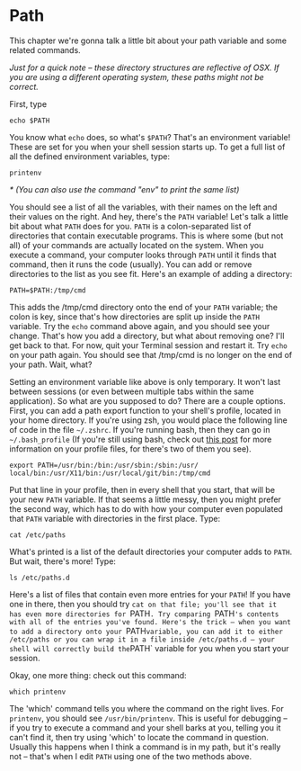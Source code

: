 # Path

This chapter we're gonna talk a little bit about your path variable and some related commands.

*Just for a quick note – these directory structures are reflective of OSX. If you are using a different operating system, these paths might not be correct.*

First, type

```
echo $PATH
```

You know what `echo` does, so what's `$PATH`? That's an environment variable! These are set for you when your shell session starts up. To get a full list of all the defined environment variables, type:

```
printenv
```
*\* (You can also use the command "env" to print the same list)*

You should see a list of all the variables, with their names on the left and their values on the right. And hey, there's the `PATH` variable! Let's talk a little bit about what `PATH` does for you. `PATH` is a colon-separated list of directories that contain executable programs. This is where some (but not all) of your commands are actually located on the system. When you execute a command, your computer looks through `PATH` until it finds that command, then it runs the code (usually). You can add or remove directories to the list as you see fit. Here's an example of adding a directory:

```
PATH=$PATH:/tmp/cmd
```

This adds the /tmp/cmd directory onto the end of your `PATH` variable; the colon is key, since that's how directories are split up inside the `PATH` variable. Try the `echo` command above again, and you should see your change. That's how you add a directory, but what about removing one? I'll get back to that. For now, quit your Terminal session and restart it. Try `echo` on your path again. You should see that /tmp/cmd is no longer on the end of your path. Wait, what?

Setting an environment variable like above is only temporary. It won't last between sessions (or even between multiple tabs within the same application). So what are you supposed to do? There are a couple options. First, you can add a path export function to your shell's profile, located in your home directory. If you're using zsh, you would place the following line of code in the file `~/.zshrc`. If you're running bash, then they can go in `~/.bash_profile` (If you're still using bash, check out [this post](http://www.joshstaiger.org/archives/2005/07/bash_profile_vs.html) for more information on your profile files, for there's two of them you see).

```
export PATH=/usr/bin:/bin:/usr/sbin:/sbin:/usr/
local/bin:/usr/X11/bin:/usr/local/git/bin:/tmp/cmd
```

Put that line in your profile, then in every shell that you start, that will be your new `PATH` variable. If that seems a little messy, then you might prefer the second way, which has to do with how your computer even populated that `PATH` variable with directories in the first place. Type:

```
cat /etc/paths
```

What's printed is a list of the default directories your computer adds to `PATH`. But wait, there's more! Type:

```
ls /etc/paths.d
```

Here's a list of files that contain even more entries for your `PATH`! If you have one in there, then you should try `cat on that file; you'll see that it has even more directories for `PATH`. Try comparing `PATH`'s contents with all of the entries you've found. Here's the trick – when you want to add a directory onto your `PATH` variable, you can add it to either /etc/paths or you can wrap it in a file inside /etc/paths.d – your shell will correctly build the `PATH` variable for you when you start your session.

Okay, one more thing: check out this command:

```
which printenv
```

The 'which' command tells you where the command on the right lives. For `printenv`, you should see `/usr/bin/printenv`. This is useful for debugging – if you try to execute a command and your shell barks at you, telling you it can't find it, then try using 'which' to locate the command in question. Usually this happens when I think a command is in my path, but it's really not – that's when I edit `PATH` using one of the two methods above.
